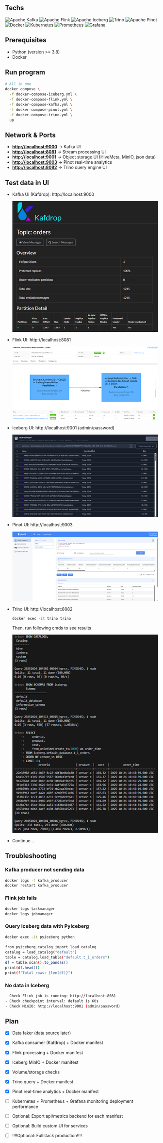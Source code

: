 ## Techs
![Apache Kafka](https://img.shields.io/badge/Apache%20Kafka-Event%20Streaming-black?logo=apachekafka)
![Apache Flink](https://img.shields.io/badge/Apache%20Flink-Real%20Time%20Processing-orange?logo=apacheflink)
![Apache Iceberg](https://img.shields.io/badge/Apache%20Iceberg-Table%20Format-blue?logo=apache)
![Trino](https://img.shields.io/badge/Trino-SQL%20Query%20Engine-green?logo=trino)
![Apache Pinot](https://img.shields.io/badge/%20Apache%20Pinot-Real--Time%20Analytics-black?labelColor=f68c1e)
![Docker](https://img.shields.io/badge/Docker-Enabled-blue?logo=docker)
![Kubernetes](https://img.shields.io/badge/Kubernetes-326CE5?logo=kubernetes&logoColor=white)
![Prometheus](https://img.shields.io/badge/Prometheus-black?logo=prometheus&logoColor=white)
![Grafana](https://img.shields.io/badge/Grafana-F46800?logo=grafana&logoColor=white)

## Prerequisites 
* Python (version >= 3.8)
* Docker 

## Run program
```bash
# All in one
docker compose \
  -f docker-compose-iceberg.yml \
  -f docker-compose-flink.yml \
  -f docker-compose-kafka.yml \
  -f docker-compose-pinot.yml \
  -f docker-compose-trino.yml \
  up
```

## Network & Ports  
- **[http://localhost:9000](http://localhost:9000)** → Kafka UI
- **[http://localhost:8081](http://localhost:8081)** → Stream processing UI
- **[http://localhost:9001](http://localhost:9001)** → Object storage UI (HiveMeta, MinIO, json data)
- **[http://localhost:9003](http://localhost:9003)** → Pinot real-time analytics
- **[http://localhost:8082](http://localhost:8090)** → Trino query engine UI

## Test data in UI
* Kafka UI (Kafdrop): http://localhost:9000
  
  ![image](images/kafdrop.png)

* Flink UI: http://localhost:8081
  
  ![image](images/flink.png)

* Iceberg UI: http://localhost:9001 (admin/password)
  
  ![image](images/minio.png)

* Pinot UI: http://localhost:9003 

  ![alt text](images/pinot.png)

* Trino UI: http://localhost:8082 

  ```bash
  docker exec -it trino trino
  ```

  Then, run following cmds to see results

  ![alt text](images/trino.png)

* Continue...

## Troubleshooting
### Kafka producer not sending data
```bash
docker logs -f kafka_producer
docker restart kafka_producer
```
### Flink job fails
```bash
docker logs taskmanager
docker logs jobmanager
```
### Query Iceberg data with PyIceberg
```bash
docker exec -it pyiceberg python

from pyiceberg.catalog import load_catalog
catalog = load_catalog("default")
table = catalog.load_table("default.t_i_orders")
df = table.scan().to_pandas()
print(df.head())
print(f"Total rows: {len(df)}")
```
### No data in Iceberg
```bash
- Check Flink job is running: http://localhost:8081
- Check checkpoint interval: default is 60s
- Check MinIO: http://localhost:9001 (admin/password)
```

## Plan
- [x] Data faker (data source later)
- [x] Kafka consumer (Kafdrop) + Docker manifest
- [x] Flink processing + Docker manifest
- [x] Iceberg MinIO + Docker manifest
- [x] Volume/storage checks
- [x] Trino query + Docker manifest
- [x] Pinot real-time analytics + Docker manifest
- [ ] Kubernetes + Prometheus + Grafana monitoring deployment performance
- [ ] Optional: Export api/metrics backend for each manifest
- [ ] Optional: Build custom UI for services
- [ ] !!!!Optional: Fullstack production!!!!


